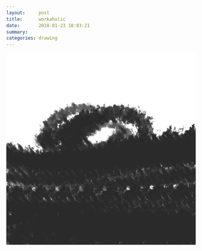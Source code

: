 ```yaml
---
layout:     post
title:      workaholic
date:       2018-01-23 10:03:21
summary:    
categories: drawing
---
```

![workaholic](/images/diary/workaholic.png "tada")

